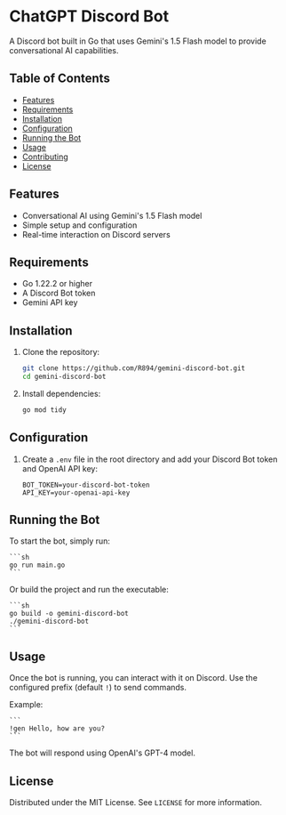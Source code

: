 # ChatGPT Discord Bot

A Discord bot built in Go that uses Gemini's 1.5 Flash model to provide conversational AI capabilities.

## Table of Contents

- [Features](#features)
- [Requirements](#requirements)
- [Installation](#installation)
- [Configuration](#configuration)
- [Running the Bot](#running-the-bot)
- [Usage](#usage)
- [Contributing](#contributing)
- [License](#license)

## Features

- Conversational AI using Gemini's 1.5 Flash model
- Simple setup and configuration
- Real-time interaction on Discord servers

## Requirements

- Go 1.22.2 or higher
- A Discord Bot token
- Gemini API key

## Installation

1. Clone the repository:

    ```sh
    git clone https://github.com/R894/gemini-discord-bot.git
    cd gemini-discord-bot
    ```

2. Install dependencies:

    ```sh
    go mod tidy
    ```

## Configuration

1. Create a `.env` file in the root directory and add your Discord Bot token and OpenAI API key:

    ```env
    BOT_TOKEN=your-discord-bot-token
    API_KEY=your-openai-api-key
    ```

## Running the Bot

To start the bot, simply run:

    ```sh
    go run main.go
    ```

Or build the project and run the executable:

    ```sh
    go build -o gemini-discord-bot
    ./gemini-discord-bot
    ```

## Usage

Once the bot is running, you can interact with it on Discord. Use the configured prefix (default `!`) to send commands.

Example:

    ```
    !gen Hello, how are you?
    ```

The bot will respond using OpenAI's GPT-4 model.

## License

Distributed under the MIT License. See `LICENSE` for more information.